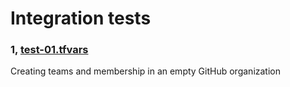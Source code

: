 # Integration tests


### 1, [test-01.tfvars](test-01.tfvars)

Creating teams and membership in an empty GitHub organization
